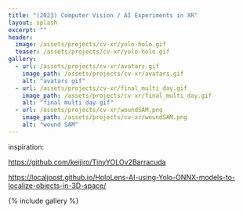 ```yaml
---
title: "(2023) Computer Vision / AI Experiments in XR"
layout: splash
excerpt: ""
header:
  image: /assets/projects/cv-xr/yolo-holo.gif
  teaser: /assets/projects/cv-xr/yolo-holo.gif
gallery:
  - url: /assets/projects/cv-xr/avatars.gif
    image_path: /assets/projects/cv-xr/avatars.gif
    alt: "avatars gif"
  - url: /assets/projects/cv-xr/final_multi_day.gif
    image_path: /assets/projects/cv-xr/final_multi_day.gif
    alt: "final multi day gif"
  - url: /assets/projects/cv-xr/woundSAM.png
    image_path: /assets/projects/cv-xr/woundSAM.png
    alt: "wound SAM"
---
```

inspiration: 

https://github.com/keijiro/TinyYOLOv2Barracuda

https://localjoost.github.io/HoloLens-AI-using-Yolo-ONNX-models-to-localize-objects-in-3D-space/

{% include gallery %}
